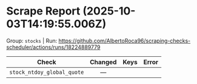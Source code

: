 # Scrape Report (2025-10-03T14:19:55.006Z)

Group: `stocks`  |  Run: https://github.com/AlbertoRoca96/scraping-checks-scheduler/actions/runs/18224889779

| Check | Changed | Keys | Error |
|---|:---:|:--|:--|
| `stock_ntdoy_global_quote` | — |  |  |

